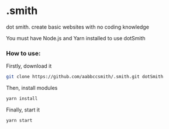 # .smith
dot smith. create basic websites with no coding knowledge

You must have Node.js and Yarn installed to use dotSmith

### How to use: 
Firstly, download it
```bash
git clone https://github.com/aabbccsmith/.smith.git dotSmith
```

Then, install modules
```bash
yarn install
```

Finally, start it
```bash
yarn start
```
